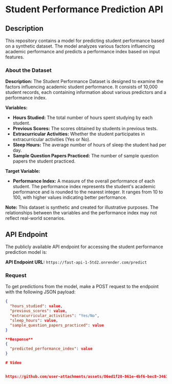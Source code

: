 # Student Performance Prediction API

## Description

This repository contains a model for predicting student performance based on a synthetic dataset. The model analyzes various factors influencing academic performance and predicts a performance index based on input features.

### About the Dataset

**Description:**
The Student Performance Dataset is designed to examine the factors influencing academic student performance. It consists of 10,000 student records, each containing information about various predictors and a performance index.

**Variables:**
- **Hours Studied:** The total number of hours spent studying by each student.
- **Previous Scores:** The scores obtained by students in previous tests.
- **Extracurricular Activities:** Whether the student participates in extracurricular activities (Yes or No).
- **Sleep Hours:** The average number of hours of sleep the student had per day.
- **Sample Question Papers Practiced:** The number of sample question papers the student practiced.

**Target Variable:**
- **Performance Index:** A measure of the overall performance of each student. The performance index represents the student's academic performance and is rounded to the nearest integer. It ranges from 10 to 100, with higher values indicating better performance.

**Note:** This dataset is synthetic and created for illustrative purposes. The relationships between the variables and the performance index may not reflect real-world scenarios.

## API Endpoint

The publicly available API endpoint for accessing the student performance prediction model is:

**API Endpoint URL:** `https://fast-api-1-5td2.onrender.com/predict`

### Request

To get predictions from the model, make a POST request to the endpoint with the following JSON payload:

```json
{
  "hours_studied": value,
  "previous_scores": value,
  "extracurricular_activities": "Yes/No",
  "sleep_hours": value,
  "sample_question_papers_practiced": value
}

**Response** 
{
  "predicted_performance_index": value
}

# Video


https://github.com/user-attachments/assets/86ed1f20-861e-4bf6-bec8-3463462d2dfd


